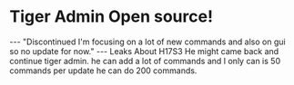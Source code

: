 # Tiger Admin Open source!

--- "Discontinued I'm focusing on a lot of new commands and also on gui so no update for now."
--- Leaks About H17S3 He might came back and continue tiger admin. he can add a lot of commands and I only can is 50 commands per update he can do 200 commands. 
